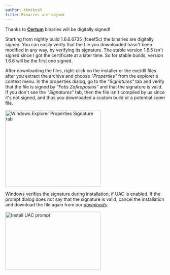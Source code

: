 ```yaml
---
author: XhmikosR
title: Binaries are signed
---
```


Thanks to **[Certum](https://www.certum.eu/en/)** binaries will be digitally signed!

<!--more-->

Starting from nightly build 1.6.6.6735 (fceef5c) the binaries are digitally
signed. You can easily verify that the file you downloaded hasn't been modified
in any way, by verifying its signature. The stable version 1.6.5 isn't signed
since I got the certificate at a later time. So for stable builds, version
1.6.6 will be the first one signed.

After downloading the files, right-click on the installer or the exe/dll files
after you extract the archive and choose *"Properties"* from the explorer's
context menu. In the properties dialog, go to the *"Signatures"* tab and verify
that the file is signed by <!--googleoff: all-->*"Fotis Zafiropoulos"*<!--googleon: all-->
and that the signature is valid. If you don't see the *"Signatures"* tab,
then the file isn't compiled by us since it's not signed, and thus you downloaded
a custom build or a potential *scam* file.

<div class="row gallery">
    <div class="col-xs-12 col-sm-4 text-center">
        <a class="thumbnail" href="/assets/img/news/properties-signature.png" title="Windows Explorer Properties Signature tab">
            <img src="/assets/img/news/properties-signature-thumb.png" width="300" height="241" alt="Windows Explorer Properties Signature tab">
        </a>
    </div>
</div>

Windows verifies the signature during installation, if UAC is enabled.
If the prompt dialog does not say that the signature is valid, cancel the
installation and download the file again from our [*downloads*](/downloads/).

<div class="row gallery">
    <div class="col-xs-12 col-sm-4 text-center">
        <a class="thumbnail" href="/assets/img/news/install-uac.png" title="Install UAC prompt">
            <img src="/assets/img/news/install-uac-thumb.png" width="300" height="183" alt="Install UAC prompt">
        </a>
    </div>
</div>
